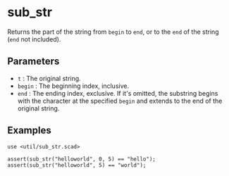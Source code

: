 # sub_str

Returns the part of the string from `begin` to `end`, or to the `end` of the string (`end` not included).

## Parameters

- `t` : The original string.
- `begin` : The beginning index, inclusive.
- `end` : The ending index, exclusive. If it's omitted, the substring begins with the character at the specified `begin` and extends to the end of the original string.

## Examples

    use <util/sub_str.scad>
    
	assert(sub_str("helloworld", 0, 5) == "hello");
	assert(sub_str("helloworld", 5) == "world"); 